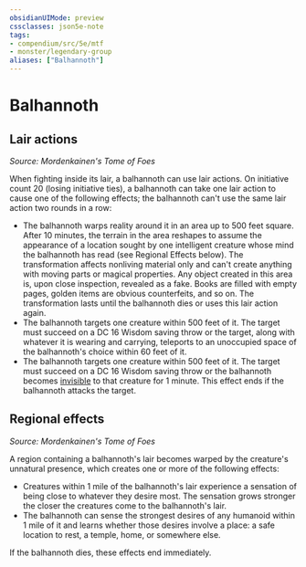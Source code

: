 ```yaml
---
obsidianUIMode: preview
cssclasses: json5e-note
tags:
- compendium/src/5e/mtf
- monster/legendary-group
aliases: ["Balhannoth"]
---
```

# Balhannoth

## Lair actions
_Source: Mordenkainen's Tome of Foes_

When fighting inside its lair, a balhannoth can use lair actions. On initiative count 20 (losing initiative ties), a balhannoth can take one lair action to cause one of the following effects; the balhannoth can't use the same lair action two rounds in a row:

- The balhannoth warps reality around it in an area up to 500 feet square. After 10 minutes, the terrain in the area reshapes to assume the appearance of a location sought by one intelligent creature whose mind the balhannoth has read (see Regional Effects below). The transformation affects nonliving material only and can't create anything with moving parts or magical properties. Any object created in this area is, upon close inspection, revealed as a fake. Books are filled with empty pages, golden items are obvious counterfeits, and so on. The transformation lasts until the balhannoth dies or uses this lair action again.  
- The balhannoth targets one creature within 500 feet of it. The target must succeed on a DC 16 Wisdom saving throw or the target, along with whatever it is wearing and carrying, teleports to an unoccupied space of the balhannoth's choice within 60 feet of it.  
- The balhannoth targets one creature within 500 feet of it. The target must succeed on a DC 16 Wisdom saving throw or the balhannoth becomes [invisible](rules/conditions.md#invisible) to that creature for 1 minute. This effect ends if the balhannoth attacks the target.  

## Regional effects
_Source: Mordenkainen's Tome of Foes_

A region containing a balhannoth's lair becomes warped by the creature's unnatural presence, which creates one or more of the following effects:

- Creatures within 1 mile of the balhannoth's lair experience a sensation of being close to whatever they desire most. The sensation grows stronger the closer the creatures come to the balhannoth's lair.  
- The balhannoth can sense the strongest desires of any humanoid within 1 mile of it and learns whether those desires involve a place: a safe location to rest, a temple, home, or somewhere else.  

If the balhannoth dies, these effects end immediately.